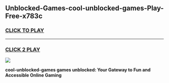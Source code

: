 
## Unblocked-Games-cool-unblocked-games-Play-Free-x783c
<h3>
<a href="https://premium76.site?title=cool-unblocked-games&ref=20A">CLICK TO PLAY</a></h3>
<hr>

<h3>
<a href="https://premium76.site?title=cool-unblocked-games&ref=20A">CLICK 2 PLAY</a>
  
</h3>

<a href="https://premium76.site?title=cool-unblocked-games&ref=20A"><img src="https://clearcache.store/games.png"></a>


**cool-unblocked-games games unblocked: Your Gateway to Fun and Accessible Online Gaming**
